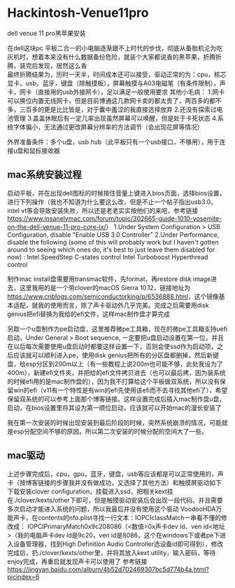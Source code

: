 # Hackintosh-Venue11pro

 dell venue 11 pro黑苹果安装  
  
在dell这块pc 平板二合一的小电脑逐渐跟不上时代的步伐，彻底从备胎机沦为吃灰机时，想着本来没有什么数据备份危险，就装个大家都说香的黑苹果，折腾折腾，装完后发现，居然这么香  
最终折腾结果为，历时一天半，时间成本还可以接受，驱动正常的为：cpu，核芯显卡，usb，蓝牙，键盘（除触摸板），屏幕触摸与A03电磁笔（有条件限制），声卡，网卡（直接用的usb外接网卡），足以满足一般使用要求
其他小毛病：
1.网卡可以换位内置无线网卡，但是目前博通这几款网卡卖的都太贵了，两百多的都不多，三百多的更是比比皆是，对于囊中羞涩的我直接选择放弃
2.还没有探索过电池管理
3.盖盖休眠后有一定几率出现虽然屏幕可以唤醒，但是处于卡死状态
4.系统字体偏小，无法通过更改屏幕分辨率的方法调节（会出现花屏等情况）

外界准备条件：多个u盘，usb hub（此平板只有一个usb接口，不够用），用于连接u盘和鼠标接收器

## mac系统安装过程

启动平板，并在出现dell图标的时候按住音量上键进入bios页面，选择bios设置，进行下列操作（我也不知道为什么要这么改，但是不止一个帖子指出usb3.0，intel vt等会导致安装失败，所以还是老老实实按他们的来吧，参考链接<https://www.insanelymac.com/forum/topic/302665-guide-1010-yosemite-on-the-dell-venue-11-pro-core-ix/>）
1.Under System Configuration > USB Configuration, disable "Enable USB 3.0 Controller"
2.Under Performance, disable the following (some of this will probably work but I haven't gotten around to seeing which ones do, it's best to just leave them disabled for now) :
Intel SpeedStep
C-states control
Intel Turboboost
Hyperthread control

制作mac install盘需要用transmac软件，先format，再restore disk image进去，这里我用的是一个带clover的macOS Sierra 10.12，链接地址为<https://www.cnblogs.com/semiconductorking/p/6536888.html>，这个镜像基本适配，就我的使用而言，除了声卡驱动外几乎完美。完成之后需要用disk genius把efi替换为我给的efi文件，这样mac制作盘才算完成

另取一个u盘制作为pe启动盘，这里推荐微pe工具箱，现在的微pe工具箱支持uefi启动，Under General > Boot sequence, 一定要把u盘启动设置在第一位，并且在以后每次需要使用u盘启动时都要这样设置一下，否则会使ssd作为启动项，之后应该就可以顺利进入pe，使用disk genius把所有的分区盘都删掉，然后新键盘，给esp分区到200m以上（有一些教程上说200m也可能不够，此处我设为了400m），新建efi文件夹，并把给的efi文件拷贝进去（也可以最后拷，因为装系统的时候efi用的是mac制作盘的），因为我不打算给这个平板做双系统，所以没有保留win的efi（v11有一个特性是有win的efi先使用该efi而不去寻找其他efi了），希望保留双系统的可以参考上面那个博客链接。这样设置完成后插入mac制作盘u盘，启动，在bios设置里将其设为第一顺位启动，应该就可以开始mac的漫长安装了

我在第一次安装的时候出现安装到最后阶段的时候，突然系统崩溃的情况，可能就是esp分配空间不够的原因，所以第二次安装的时候分配的空间大了一些。

## mac驱动

上述步骤完成后，cpu，gpu，蓝牙，键盘，usb等应该都是可以正常使用的，声卡（按博客链接的步骤我并没有做成功，又选择了其他方法）和触摸屏驱动如下
下载安装clover configuration，挂载进入ssd，把相关kext挂在./clover/kexts/other下即可，但是触摸驱动安装后会出现一段代码，并且需要多次启动才能进入系统的问题，所以我最后并没有使用这个驱动
VoodooHDA万能声卡，在contents的nfo.plist寻找一行文本：<key>IOPCIclassMatch</key><string>一串看不懂的</string>修改成：              <key>IOPCIPrimaryMatch</key><string>0x9c208086</string>（<数值>0x声卡dev id、ven id<地址>（我的电脑声卡dev id是9c20，ven id是8086，这个在windows下或者pe下进入设备管理器，找到High Definition Audio Controller选设备id即可得到），修改完成后，扔./clover/kexts/other里，并将其放入kext utility，输入密码，等待enjoy完成，再重启就发现声卡可以使用了
参考链接<https://jingyan.baidu.com/album/4b52d702469307bc5d774b4a.html?picindex=6>

